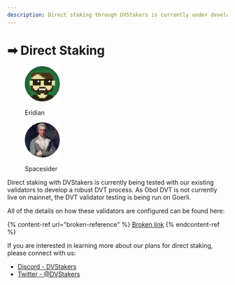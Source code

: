 ```yaml
---
description: Direct staking through DVStakers is currently under development.
---
```


# ➡ Direct Staking

<div>

<figure><img src="https://raw.githubusercontent.com/DVStakers/docs/main/.gitbook/assets/Eridian.png" alt=""><figcaption><p>Eridian</p></figcaption></figure>

 

<figure><img src="../.gitbook/assets/Spacesider.png" alt=""><figcaption><p>Spacesider</p></figcaption></figure>

</div>

Direct staking with DVStakers is currently being tested with our existing validators to develop a robust DVT process. As Obol DVT is not currently live on mainnet, the DVT validator testing is being run on Goerli.

All of the details on how these validators are configured can be found here:

{% content-ref url="broken-reference" %}
[Broken link](broken-reference)
{% endcontent-ref %}

If you are interested in learning more about our plans for direct staking, please connect with us:

* [Discord - DVStakers](https://discord.gg/VbVwqgSdFD)
* [Twitter - @DVStakers](https://twitter.com/DVStakers)
